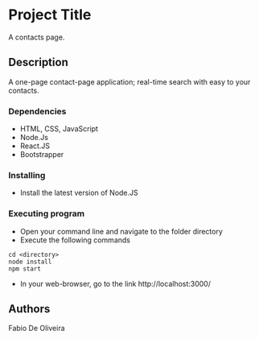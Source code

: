 # Project Title

A contacts page.

## Description

A one-page contact-page application; real-time search with easy to your contacts.

### Dependencies

* HTML, CSS, JavaScript
* Node.Js
* React.JS
* Bootstrapper

### Installing

* Install the latest version of Node.JS

### Executing program

* Open your command line and navigate to the folder directory
* Execute the following commands
```
cd <directory>
node install
npm start
```
* In your web-browser, go to the link http://localhost:3000/


## Authors

Fabio De Oliveira
